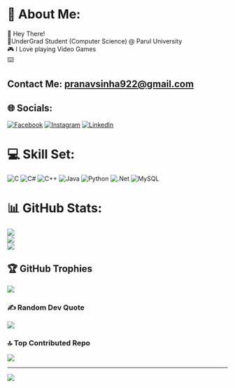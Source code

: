 # 💫 About Me:
👋 Hey There!<br>📍UnderGrad Student (Computer Science) @ Parul University<br>🎮 I Love playing Video Games<br>⌨️ 

## Contact Me: pranavsinha922@gmail.com

## 🌐 Socials:
[![Facebook](https://img.shields.io/badge/Facebook-%231877F2.svg?logo=Facebook&logoColor=white)](https://facebook.com/thechilledguy69) [![Instagram](https://img.shields.io/badge/Instagram-%23E4405F.svg?logo=Instagram&logoColor=white)](https://instagram.com/thechillguy69) [![LinkedIn](https://img.shields.io/badge/LinkedIn-%230077B5.svg?logo=linkedin&logoColor=white)](https://linkedin.com/in/bigpenguin) 

# 💻 Skill Set:
![C](https://img.shields.io/badge/c-%2300599C.svg?style=for-the-badge&logo=c&logoColor=white) ![C#](https://img.shields.io/badge/c%23-%23239120.svg?style=for-the-badge&logo=c-sharp&logoColor=white) ![C++](https://img.shields.io/badge/c++-%2300599C.svg?style=for-the-badge&logo=c%2B%2B&logoColor=white) ![Java](https://img.shields.io/badge/java-%23ED8B00.svg?style=for-the-badge&logo=java&logoColor=white) ![Python](https://img.shields.io/badge/python-3670A0?style=for-the-badge&logo=python&logoColor=ffdd54) ![.Net](https://img.shields.io/badge/.NET-5C2D91?style=for-the-badge&logo=.net&logoColor=white) ![MySQL](https://img.shields.io/badge/mysql-%2300f.svg?style=for-the-badge&logo=mysql&logoColor=white)
# 📊 GitHub Stats:
![](https://github-readme-stats.vercel.app/api?username=Penguin5681&theme=monokai&hide_border=false&include_all_commits=true&count_private=true)<br/>
![](https://github-readme-streak-stats.herokuapp.com/?user=Penguin5681&theme=monokai&hide_border=false)<br/>
![](https://github-readme-stats.vercel.app/api/top-langs/?username=Penguin5681&theme=monokai&hide_border=false&include_all_commits=true&count_private=true&layout=compact)

## 🏆 GitHub Trophies
![](https://github-profile-trophy.vercel.app/?username=Penguin5681&theme=monokai&no-frame=false&no-bg=true&margin-w=4)

### ✍️ Random Dev Quote
![](https://quotes-github-readme.vercel.app/api?type=horizontal&theme=radical)

### 🔝 Top Contributed Repo
![](https://github-contributor-stats.vercel.app/api?username=Penguin5681&limit=5&theme=dark&combine_all_yearly_contributions=true)

---
[![](https://visitcount.itsvg.in/api?id=Penguin5681&icon=0&color=0)](https://visitcount.itsvg.in)


